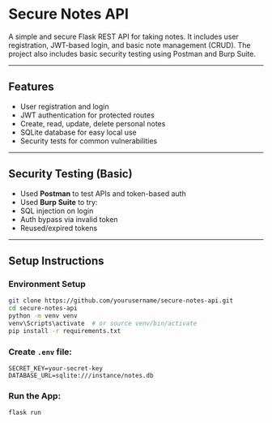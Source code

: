 # Secure Notes API

A simple and secure Flask REST API for taking notes. It includes user registration, JWT-based login, and basic note management (CRUD). The project also includes basic security testing using Postman and Burp Suite.

---

## Features

- User registration and login
- JWT authentication for protected routes
- Create, read, update, delete personal notes
- SQLite database for easy local use
- Security tests for common vulnerabilities

---

## Security Testing (Basic)

- Used **Postman** to test APIs and token-based auth
- Used **Burp Suite** to try:
- SQL injection on login
- Auth bypass via invalid token
- Reused/expired tokens

---

## Setup Instructions

### Environment Setup

```bash
git clone https://github.com/yourusername/secure-notes-api.git
cd secure-notes-api
python -m venv venv
venv\Scripts\activate  # or source venv/bin/activate
pip install -r requirements.txt
```

### Create `.env` file:

```env
SECRET_KEY=your-secret-key
DATABASE_URL=sqlite:///instance/notes.db
```

### Run the App:

```bash
flask run
```



